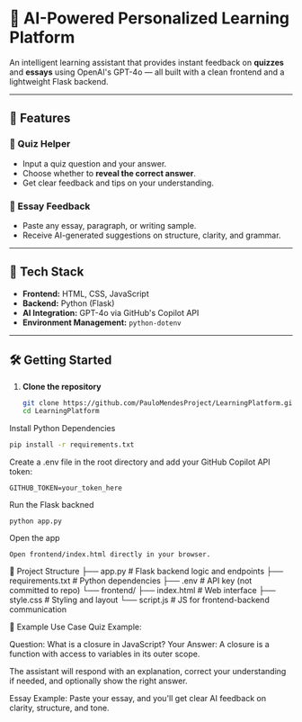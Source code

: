 # 🤖 AI-Powered Personalized Learning Platform

An intelligent learning assistant that provides instant feedback on **quizzes** and **essays** using OpenAI's GPT-4o — all built with a clean frontend and a lightweight Flask backend.

---

## 🧠 Features

### 📝 Quiz Helper
- Input a quiz question and your answer.
- Choose whether to **reveal the correct answer**.
- Get clear feedback and tips on your understanding.

### 📄 Essay Feedback
- Paste any essay, paragraph, or writing sample.
- Receive AI-generated suggestions on structure, clarity, and grammar.

---

## 🚀 Tech Stack

- **Frontend:** HTML, CSS, JavaScript
- **Backend:** Python (Flask)
- **AI Integration:** GPT-4o via GitHub's Copilot API
- **Environment Management:** `python-dotenv`

---

## 🛠️ Getting Started

1. **Clone the repository**
   ```bash
   git clone https://github.com/PauloMendesProject/LearningPlatform.git
   cd LearningPlatform

Install Python Dependencies
```bash
pip install -r requirements.txt
```

Create a .env file in the root directory and add your GitHub Copilot API token:
```
GITHUB_TOKEN=your_token_here
```

Run the Flask backned
```
python app.py
```

Open the app
```
Open frontend/index.html directly in your browser.
```

📁 Project Structure
├── app.py                 # Flask backend logic and endpoints
├── requirements.txt       # Python dependencies
├── .env                   # API key (not committed to repo)
└── frontend/
    ├── index.html         # Web interface
    ├── style.css          # Styling and layout
    └── script.js          # JS for frontend-backend communication

📌 Example Use Case
Quiz Example:

Question: What is a closure in JavaScript?
Your Answer: A closure is a function with access to variables in its outer scope.

The assistant will respond with an explanation, correct your understanding if needed, and optionally show the right answer.

Essay Example:
Paste your essay, and you'll get clear AI feedback on clarity, structure, and tone.




